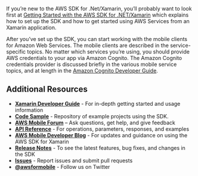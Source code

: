 If you’re new to the AWS SDK for .Net/Xamarin, you’ll probably want to look first at [Getting Started with the AWS SDK for .NET/Xamarin](http://docs.aws.amazon.com/mobile/sdkforxamarin/developerguide/) which explains how to set up the SDK and how to get started using AWS Services from an Xamarin application.

After you’ve set up the SDK, you can start working with the mobile clients for Amazon Web Services. The mobile clients are described in the service-specific topics. No matter which services you’re using, you should provide AWS credentials to your app via Amazon Cognito. The Amazon Cognito credentials provider is discussed briefly in the various mobile service topics, and at length in the [Amazon Cognito Developer Guide](http://docs.aws.amazon.com/cognito/devguide/).


## Additional Resources

- [**Xamarin Developer Guide**](http://docs.aws.amazon.com/mobile/sdkforxamarin/developerguide/) - For in-depth getting started and usage information
- [**Code Sample**](https://github.com/awslabs/aws-sdk-net-samples) - Repository of example projects using the SDK.
- [**AWS Mobile Forum**](https://forums.aws.amazon.com/forum.jspa?forumID=88) – Ask questions, get help, and give feedback
- [**API Reference**](http://docs.aws.amazon.com/sdkfornet/latest/apidocs/Index.html) - For operations, parameters, responses, and examples
- [**AWS Mobile Developer Blog**](http://mobile.awsblog.com/) - For updates and guidance on using the AWS SDK for Xamarin
- [**Release Notes**](https://aws.amazon.com/releasenotes/.NET) - To see the latest features, bug fixes, and changes in the SDK
- [**Issues**](https://github.com/aws/aws-sdk-net/issues)  - Report issues and submit pull requests
- [**@awsformobile**](https://twitter.com/awsformobile) - Follow us on Twitter